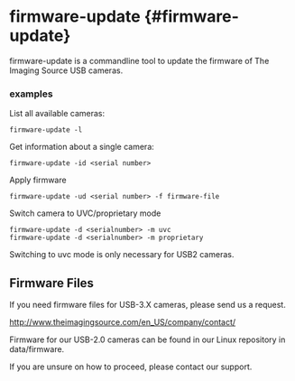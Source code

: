 # firmware-update {#firmware-update}

firmware-update is a commandline tool to update the firmware of The Imaging Source USB cameras. 

### examples

List all available cameras:
```
firmware-update -l
```

Get information about a single camera:
```
firmware-update -id <serial number>
```

Apply firmware
```
firmware-update -ud <serial number> -f firmware-file
```

Switch camera to UVC/proprietary mode
```
firmware-update -d <serialnumber> -m uvc
firmware-update -d <serialnumber> -m proprietary
```

Switching to uvc mode is only necessary for USB2 cameras. 

## Firmware Files

If you need firmware files for USB-3.X cameras, please send us a request.

http://www.theimagingsource.com/en_US/company/contact/

Firmware for our USB-2.0 cameras can be found in our Linux repository in data/firmware.

If you are unsure on how to proceed, please contact our support.
